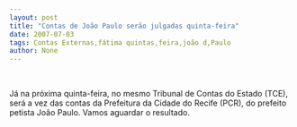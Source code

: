 ```yaml
---
layout: post
title: "Contas de João Paulo serão julgadas quinta-feira"
date: 2007-07-03
tags: Contas Externas,fátima quintas,feira,joão d,Paulo
author: None
---
```


&nbsp;

J&aacute; na pr&oacute;xima quinta-feira, no mesmo Tribunal de Contas do Estado (TCE), ser&aacute; a vez das contas da Prefeitura da Cidade do Recife (PCR), do prefeito petista Jo&atilde;o Paulo. Vamos aguardar o resultado. 